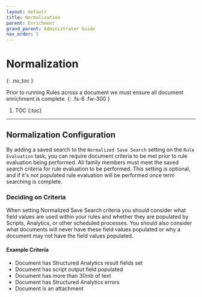 ```yaml
---
layout: default
title: Normalization
parent: Enrichment
grand_parent: Administrator Guide
nav_order: 5
---
```


# Normalization
{: .no_toc }


Prior to running Rules across a document we must ensure all document enrichment is complete.
{: .fs-6 .fw-300 }

1. TOC
{:toc}

---
## Normalization Configuration
By adding a saved search to the `Normalized Save Search` setting on the `Rule Evaluation` task, you can require document criteria to be met prior to rule evaluation being performed. All family members must meet the saved search criteria for rule evaluation to be performed. This setting is optional, and if it's not populated rule evaluation will be performed once term searching is complete.

### Deciding on Criteria
When setting Normalized Save Search criteria you should consider what field values are used within your rules and whether they are populated by Scripts, Analytics, or other scheduled processes. You should also consider what documents will never have these field values populated or why a document may not have the field values populated.

#### Example Criteria
-   Document has Structured Analytics result fields set
-   Document has script output field populated
-   Document has more than 30mb of text
-   Document has Structured Analytics errors
-   Document is an attachment